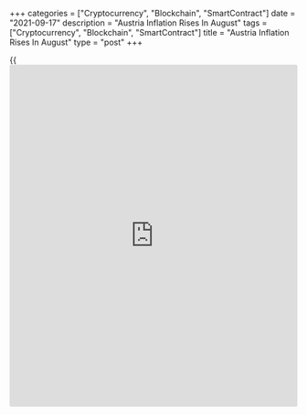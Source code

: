+++
categories = ["Cryptocurrency", "Blockchain", "SmartContract"]
date = "2021-09-17"
description = "Austria Inflation Rises In August"
tags = ["Cryptocurrency", "Blockchain", "SmartContract"]
title = "Austria Inflation Rises In August"
type = "post"
+++

{{<iframe id="large-banner" src="https://www.bounty.group/#slide=17.0" width="100%" height="600" scrolling="no" style="border: 0px solid rgb(216, 221, 230); border-radius: 3px;">}}

Austria's consumer prices increased in August, data from Statistics
Austria showed on Friday.

Consumer price inflation rose to 3.2 percent in August from 2.9 percent
in July.

Inflation based on the harmonized index of consumer prices increased 3.2
percent in August from 2.8 percent in July.

On a monthly basis, consumer prices gained 0.1 percent and harmonized
prices remained unchanged in August.

Data showed that transport cost advanced 9.2 percent annually in August.
Housing, water and energy prices were up 3.6 percent.

Prices for restaurants and hotels gained 3.7 percent and food and non-
alcoholic beverages rose 0.5 percent.

For comments and feedback [contact](https://www.playgroundfx.com/contact/): editorial@rtt[news](https://www.letsplayfx.com/blog/forex-news-website/).com

[Economic News][1]

 **What parts of the world are seeing the best (and worst) economic
performances lately? Click[here][2] to check out our [Econ Scorecard][2]
and find out! See up-to-the-moment [ranking](https://www.playgroundfx.com/blog/crypto-exchange-ranking/)s for the best and worst
performers in [GDP][3], [unemployment rate][4], [inflation][5] and much
more.**

   1. www.rtt[news](https://www.letsplayfx.com/blog/forex-news-website/).com/Content/EconomicNews.aspx
   2. www.rtt[news](https://www.letsplayfx.com/blog/forex-news-website/).com/economic-scorecard/world-rank/retail-sales/highest-performance.aspx
   3. www.rtt[news](https://www.letsplayfx.com/blog/forex-news-website/).com/economic-scorecard/world-rank/GDP/highest-performance.aspx
   4. www.rtt[news](https://www.letsplayfx.com/blog/forex-news-website/).com/economic-scorecard/world-rank/unemployment-rate/lowest-performance.aspx
   5. www.rtt[news](https://www.letsplayfx.com/blog/forex-news-website/).com/economic-scorecard/world-rank/CPI/highest-performance.aspx